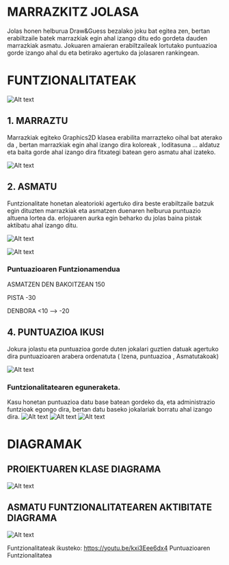 # MARRAZKITZ JOLASA

Jolas honen helburua Draw&Guess bezalako joku bat egitea zen, bertan erabiltzaile batek marrazkiak egin ahal izango ditu edo gordeta dauden marrazkiak asmatu. Jokuaren amaieran erabiltzaileak lortutako puntuazioa gorde izango ahal du eta betirako agertuko da jolasaren rankingean.
# FUNTZIONALITATEAK
![Alt text](https://media.discordapp.net/attachments/805837040566534207/813731036872704090/unknown.png?width=1048&height=610 "Optional title")
## 1. MARRAZTU
  Marrazkiak egiteko Graphics2D klasea erabilita marrazteko oihal bat aterako da , bertan marrazkiak egin ahal izango dira koloreak , loditasuna ... aldatuz eta baita gorde ahal izango dira fitxategi batean gero asmatu ahal izateko.

![Alt text](https://media.discordapp.net/attachments/805837040566534207/813731778829221909/unknown.png?width=1003&height=610 "Optional title")
## 2. ASMATU

Funtzionalitate honetan aleatorioki agertuko dira beste erabiltzaile batzuk egin dituzten marrazkiak eta asmatzen duenaren helburua puntuazio altuena lortea da. erlojuaren aurka egin beharko du jolas baina pistak aktibatu ahal izango ditu.

![Alt text](https://media.discordapp.net/attachments/805837040566534207/813732594193006602/unknown.png?width=992&height=610 "Optional title")

![Alt text](https://media.discordapp.net/attachments/805837040566534207/813732709246828574/unknown.png?width=962&height=610 "Optional title")

### Puntuazioaren Funtzionamendua

ASMATZEN DEN BAKOITZEAN 150

PISTA -30

DENBORA <10 --> -20


## 4. PUNTUAZIOA IKUSI
Jokura jolastu eta puntuazioa gorde duten jokalari guztien datuak agertuko dira puntuazioaren arabera ordenatuta ( Izena, puntuazioa , Asmatutakoak) 

![Alt text](https://media.discordapp.net/attachments/805837040566534207/814031004267315200/unknown.png?width=815&height=610 "Optional title")
### Funtzionalitatearen eguneraketa.
Kasu honetan puntuazioa datu base batean gordeko da, eta administrazio funtzioak egongo dira, bertan datu baseko jokalariak borratu ahal izango dira.
![Alt text](https://media.discordapp.net/attachments/805837040566534207/824193959219822632/unknown.png?width=904&height=610 "Optional title")
![Alt text](https://media.discordapp.net/attachments/805837040566534207/824194320268525598/unknown.png?width=873&height=610 "Optional title")
![Alt text](https://media.discordapp.net/attachments/805837040566534207/824194468349214790/unknown.png "Optional title")


# DIAGRAMAK
## PROIEKTUAREN KLASE DIAGRAMA

![Alt text](https://media.discordapp.net/attachments/805837040566534207/824195518712119327/Marrazkitz.png?width=1101&height=610 "Optional title")

## ASMATU FUNTZIONALITATEAREN AKTIBITATE DIAGRAMA

![Alt text](https://media.discordapp.net/attachments/805837040566534207/814058114721906728/Asmatu.png?width=719&height=569
 "Optional title")

Funtzionalitateak ikusteko:
https://youtu.be/kxi3Eee6dx4
Puntuazioaren Funtzionalitatea

